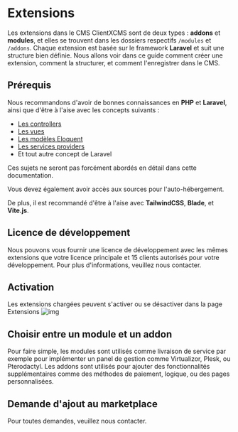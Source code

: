 
# Extensions

Les extensions dans le CMS ClientXCMS sont de deux types : **addons** et **modules**, et elles se trouvent dans les dossiers respectifs `/modules` et `/addons`. Chaque extension est basée sur le framework **Laravel** et suit une structure bien définie.
Nous allons voir dans ce guide comment créer une extension, comment la structurer, et comment l'enregistrer dans le CMS.

## Prérequis
Nous recommandons d'avoir de bonnes connaissances en **PHP** et **Laravel**, ainsi que d'être à l'aise avec les concepts suivants :

- [Les controllers](https://laravel.com/docs/11.x/controllers)
- [Les vues](https://laravel.com/docs/11.x/views)
- [Les modèles Eloquent](https://laravel.com/docs/11.x/eloquent)
- [Les services providers](https://laravel.com/docs/11.x/providers)
- Et tout autre concept de Laravel

Ces sujets ne seront pas forcément abordés en détail dans cette documentation.

Vous devez également avoir accès aux sources pour l'auto-hébergement.

De plus, il est recommandé d'être à l'aise avec **TailwindCSS**, **Blade**, et **Vite.js**.

## Licence de développement
Nous pouvons vous fournir une licence de développement avec les mêmes extensions que votre licence principale et 15 clients autorisés pour votre développement. Pour plus d'informations, veuillez nous contacter.
## Activation

Les extensions chargées peuvent s'activer ou se désactiver dans la page Extensions
![img](/img/next_gen/extensions/image_1.png)

## Choisir entre un module et un addon

Pour faire simple, les modules sont utilisés comme livraison de service par exemple pour implémenter un panel de gestion comme Virtualizor, Plesk, ou Pterodactyl. Les addons sont utilisés pour ajouter des fonctionnalités supplémentaires comme des méthodes de paiement, logique, ou des pages personnalisées.
## Demande d'ajout au marketplace
Pour toutes demandes, veuillez nous contacter.